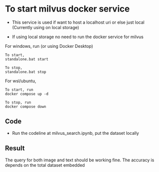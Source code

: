 # To start milvus docker service
* This service is used if want to host a localhost uri or else just local (Currently using on local storage)

* If using local storage no need to run the docker service for milvus

For windows, run (or using Docker Desktop)
```
To start,
standalone.bat start

To stop,
standalone.bat stop
```

For wsl/ubuntu, 
```
To start, run
docker compose up -d

To stop, run
docker compose down
```

## Code
* Run the codeline at milvus_search.ipynb, put the dataset locally  

## Result
The query for both image and text should be working fine. The accuracy is depends on the total dataset embedded
